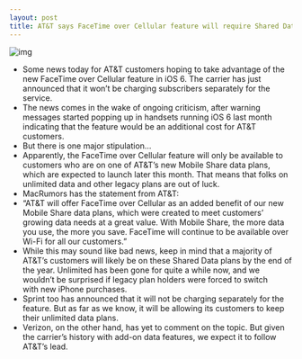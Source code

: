 ```yaml
---
layout: post
title: AT&T says FaceTime over Cellular feature will require Shared Data plan
---
```

![img](http://media.idownloadblog.com/wp-content/uploads/2011/10/att-e1323198960972.jpg)
* Some news today for AT&T customers hoping to take advantage of the new FaceTime over Cellular feature in iOS 6. The carrier has just announced that it won’t be charging subscribers separately for the service.
* The news comes in the wake of ongoing criticism, after warning messages started popping up in handsets running iOS 6 last month indicating that the feature would be an additional cost for AT&T customers.
* But there is one major stipulation…
* Apparently, the FaceTime over Cellular feature will only be available to customers who are on one of AT&T’s new Mobile Share data plans, which are expected to launch later this month. That means that folks on unlimited data and other legacy plans are out of luck.
* MacRumors has the statement from AT&T:
* “AT&T will offer FaceTime over Cellular as an added benefit of our new Mobile Share data plans, which were created to meet customers’ growing data needs at a great value. With Mobile Share, the more data you use, the more you save. FaceTime will continue to be available over Wi-Fi for all our customers.”
* While this may sound like bad news, keep in mind that a majority of AT&T’s customers will likely be on these Shared Data plans by the end of the year. Unlimited has been gone for quite a while now, and we wouldn’t be surprised if legacy plan holders were forced to switch with new iPhone purchases.
* Sprint too has announced that it will not be charging separately for the feature. But as far as we know, it will be allowing its customers to keep their unlimited data plans.
* Verizon, on the other hand, has yet to comment on the topic. But given the carrier’s history with add-on data features, we expect it to follow AT&T’s lead.

